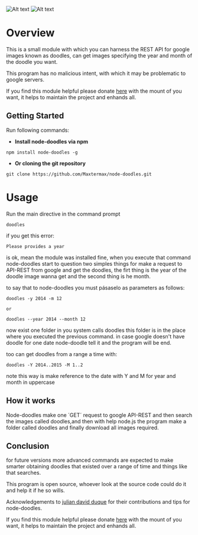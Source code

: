 ![Alt text]( https://pbs.twimg.com/media/B8AuB46IIAANL63.png:large  "terminal test")
![Alt text](http://lh5.ggpht.com/30D8-2hC7V4iHdP5lbRvYR0nUe48Sx_LgqEmMUl3ZVqcWIK_kLgJi927s_xMjyxK0nc-KyGkpa7--brImuacBNMYJwdB8OEzwJKdI-nV=s660 "abuelo :)")

Overview
============
This is a small module with which you can harness the REST API for google images known as doodles, can get images specifying the year and month of the doodle you want.

This program has no malicious intent, with which it may be problematic to google servers.

If you find this module helpful  please donate [here](https://www.paypal.me/EPalaciosMena)  with the mount of you want, it helps to maintain the project and enhands all.

## Getting Started
Run following commands:

* **Install node-doodles via npm** 
 

 `npm install node-doodles -g`
 
 
* **Or cloning the git repository** 
 

`git clone https://github.com/Maxtermax/node-doodles.git`

Usage
============



 Run the main directive in the command prompt

  `doodles` 

   if you get this error:

  `Please provides a year`


   is ok, mean the module was installed fine, when you execute that command node-doodles start to question two simples things    for make a request to API-REST from google and get the doodles, the firt thing is the year of the doodle image wanna get     and the second thing is he month.
   
   to say that to node-doodles you must pásaselo as parameters as follows:


   `doodles -y 2014 -m 12`

    or   

   `doodles --year 2014 --month 12`

  now exist one folder in you system calls doodles this folder is in the place where you executed the previous command. in case google doesn't have doodle for one date node-doodle tell it and the program will be end.
 
 too can get doodles from a range a time with:
 
  `doodles -Y 2014..2015 -M 1..2`   
 
 note this way is make reference to the date with Y and M for year and month in uppercase
 
  

## How it works
Node-doodles make one ´GET´ request to google API-REST and then search the images called doodles,and then with help node.js  the program make a folder called doodles and finally download all images required. 

## Conclusion
for future versions more advanced commands are expected to make smarter obtaining doodles that existed over a range of time and things like that searches.

This program is open source, whoever look at the source code could do it and help it if he so wills.

Acknowledgements to [julian david duque](https://github.com/julianduque "julian david duque")  for their contributions and tips for node-doodles.

If you find this module helpful  please donate [here](https://www.paypal.me/EPalaciosMena)  with the mount of you want, it helps to maintain the project and enhands all.
